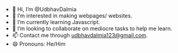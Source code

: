 - 👋 Hi, I’m @UdbhavDalmia
- 👀 I’m interested in making webpages/ websites.
- 🌱 I’m currently learning Javascript.
- 💞️ I’m looking to collaborate on mediocre tasks to help me learn.
- 📫 Contact me through udbhavdalmia123@gmail.com.
- 😄 Pronouns: He/Him

<!---
UdbhavDalmia/UdbhavDalmia is a ✨ special ✨ repository because its `README.md` (this file) appears on your GitHub profile.
You can click the Preview link to take a look at your changes.
--->
